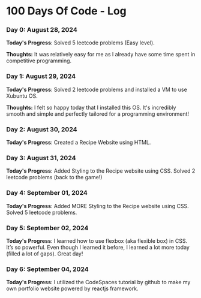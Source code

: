 # 100 Days Of Code - Log

### Day 0: August 28, 2024 


**Today's Progress**: Solved 5 leetcode problems (Easy level).

**Thoughts:** It was relatively easy for me as I already have some time spent in competitive programming.


### Day 1: August 29, 2024 


**Today's Progress**: Solved 2 leetcode problems and installed a VM to use Xubuntu OS.

**Thoughts:** I felt so happy today that I installed this OS. It's incredibly smooth and simple and perfectly tailored for a programming environment!

### Day 2: August 30, 2024 


**Today's Progress**: Created a Recipe Website using HTML.

### Day 3: August 31, 2024 


**Today's Progress**: Added Styling to the Recipe website using CSS. Solved 2 leetcode problems (back to the game!)


### Day 4: September 01, 2024 


**Today's Progress**: Added MORE Styling to the Recipe website using CSS. Solved  5 leetcode problems.

### Day 5: September 02, 2024 


**Today's Progress**:  I learned how to use flexbox (aka flexible box) in CSS. It’s so powerful. Even though I learned it before, I learned a lot more today (filled a lot of gaps). Great day!

### Day 6: September 04, 2024 


**Today's Progress**:  I utilized the CodeSpaces tutorial by github to make my own portfolio website powered by reactjs framework.



